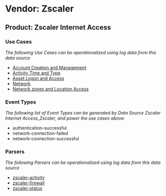 Vendor: Zscaler
===============
Product: Zscaler Internet Access
--------------------------------

### Use Cases

_The following Use Cases can be operationalized using log data from this data source_

* [Account Creation and Management](usecase_account_creation_and_management.md)
* [Activity Time  and Type](usecase_activity_time__and_type.md)
* [Asset Logon and Access](usecase_asset_logon_and_access.md)
* [Network](usecase_network.md)
* [Network zones and Location Access](usecase_network_zones_and_location_access.md)


### Event Types

_The following list of Event Types can be generated by Data Source Zscaler Internet Access_Zscaler, and power the use cases above:_

- authentication-successful
- network-connection-failed
- network-connection-successful


### Parsers

_The following Parsers can be operationalized using log data from this data source_

* [zscaler-activity](parserContent_zscaler-activity.md)
* [zscaler-firewall](parserContent_zscaler-firewall.md)
* [zscaler-status](parserContent_zscaler-status.md)
